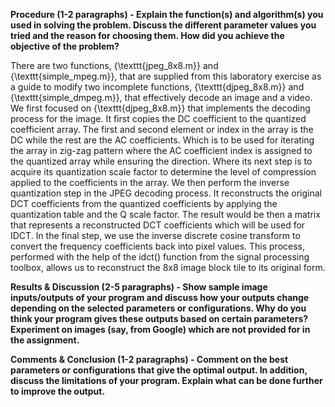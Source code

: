 **Procedure (1-2 paragraphs) - Explain the function(s) and algorithm(s) you used in solving the problem. Discuss the different parameter values you tried and the reason for choosing them. How did you achieve the objective of the problem?**

There are two functions, {\texttt{jpeg\_8x8.m}} and {\texttt{simple\_mpeg.m}}, that are supplied from this laboratory exercise as a guide to modify two incomplete functions, {\texttt{djpeg\_8x8.m}} and {\texttt{simple\_dmpeg.m}}, that effectively decode an image and a video.  We first focused on {\texttt{djpeg\_8x8.m}} that implements the decoding process for the image. It first copies the DC coefficient to the quantized coefficient array. The first and second element or index in the array is the DC while the rest are the AC coefficients. Which is to be used for iterating the array in zig-zag pattern where the AC coefficient index is assigned to the quantized array while ensuring the direction. Where its next step is to acquire its quantization scale factor to determine the level of compression applied to the coefficients in the array. We then perform the inverse quantization step in the JPEG decoding process. It reconstructs the original DCT coefficients from the quantized coefficients by applying the quantization table and the Q scale factor. The result would be then a matrix that represents a reconstructed DCT coefficients which will be used for IDCT. In the final step, we use the inverse discrete cosine transform to convert the frequency coefficients back into pixel values. This process, performed with the help of the idct() function from the signal processing toolbox, allows us to reconstruct the 8x8 image block tile to its original form. 

**Results & Discussion (2-5 paragraphs) - Show sample image inputs/outputs of your program and discuss how your outputs change depending on the selected parameters or configurations. Why do you think your program gives these outputs based on certain parameters? Experiment on images (say, from Google) which are not provided for in the assignment.**

**Comments & Conclusion (1-2 paragraphs) - Comment on the best parameters or configurations that give the optimal output. In addition, discuss the limitations of your program. Explain what can be done further to improve the output.**